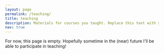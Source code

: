 ```yaml
---
layout: page
permalink: /teaching/
title: teaching
description: Materials for courses you taught. Replace this text with your description.
nav: true
---
```


For now, this page is empty. Hopefully sometime in the (near) future I'll be able to participate in teaching!

<!--You can convert it to a collection similar to `_projects/` so that you can have a dedicated page for each course.

Organize your courses by years, topics, or universities, however you like!-->
